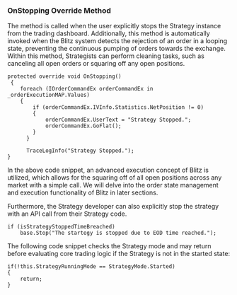 ### OnStopping Override Method
The method is called when the user explicitly stops the Strategy instance from the trading dashboard. Additionally, this method is automatically invoked when the Blitz system detects the rejection of an order in a looping state, preventing the continuous pumping of orders towards the exchange.
Within this method, Strategists can perform cleaning tasks, such as canceling all open orders or squaring off any open positions. 

```
protected override void OnStopping()
 {
    foreach (IOrderCommandEx orderCommandEx in _orderExecutionMAP.Values)
    {
        if (orderCommandEx.IVInfo.Statistics.NetPosition != 0)
        {
            orderCommandEx.UserText = "Strategy Stopped.";
            orderCommandEx.GoFlat();
        }
      }

      TraceLogInfo("Strategy Stopped.");
}
```

In the above code snippet, an advanced execution concept of Blitz is utilized, which allows for the squaring off of all open positions across any market with a simple call. We will delve into the order state management and execution functionality of Blitz in later sections.

Furthermore, the Strategy developer can also explicitly stop the strategy with an API call from their Strategy code.

```
if (isStrategyStoppedTimeBreached)
    base.Stop("The startegy is stopped due to EOD time reached.");
```

The following code snippet checks the Strategy mode and may return before evaluating core trading logic if the Strategy is not in the started state:

```
if(!this.StrategyRunningMode == StrategyMode.Started)
{
    return;
}
```